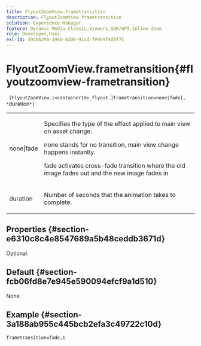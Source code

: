 ```yaml
---
title: FlyoutZoomView.frametransition
description: FlyoutZoomView.frametransition
solution: Experience Manager
feature: Dynamic Media Classic,Viewers,SDK/API,Inline Zoom
role: Developer,User
exl-id: 39cb629a-3940-4206-91cd-fe9a9f4d9f75
---
```

# FlyoutZoomView.frametransition{#flyoutzoomview-frametransition}

` [FlyoutZoomView.|<containerId>_flyout.]frametransition=none|fade[, *`duration`*]`

<table id="table_FC34B37AACFB4E92A37E1D2D93D5F0D2"> 
 <tbody> 
  <tr> 
   <td colname="col1"> <p> <span class="codeph"> none|fade</span> </p> </td> 
   <td colname="col2"> <p> </p> <p> Specifies the type of the effect applied to main view on asset change. </p> <p><span class="codeph"> none</span> stands for no transition, main view change happens instantly. </p> <p><span class="codeph"> fade</span> activates cross-fade transition where the old image fades out and the new image fades in </p> <p> </p> </td> 
  </tr> 
  <tr> 
   <td colname="col1"> <p><span class="codeph"><span class="varname"> duration</span></span> </p> </td> 
   <td colname="col2"> <p> Number of seconds that the animation takes to complete. </p> </td> 
  </tr> 
 </tbody> 
</table>

## Properties {#section-e6310c8c4e8547689a5b48ceddb3671d}

Optional.

## Default {#section-fcb06fd8e7e945e590094efcf9a1d510}

None.

## Example {#section-3a188ab955c445bcb2efa3c49722c10d}

`frametransition=fade,1`
